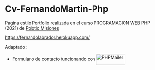 # Cv-FernandoMartin-Php

Pagina estilo Portfolio realizada en el curso PROGRAMACION WEB PHP (2021) de <a href="https://polotic.misiones.gob.ar/" target="_blank">Polotic Misiones</a>

https://fernandolabrador.herokuapp.com/

Adaptado :

- Formulario de contacto funcionando con    <a href="https://github.com/PHPMailer/PHPMailer" target="_blank"><img align="center" src="https://raw.github.com/PHPMailer/PHPMailer/master/examples/images/phpmailer.png" alt="PHPMailer" height="35" width="95" /></a>  
